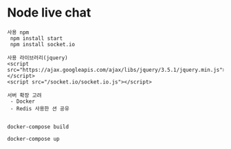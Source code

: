 # Node live chat
	
	
	사용 npm
	 npm install start
	 npm install socket.io
	
	사용 라이브러리(jquery)
	<script src="https://ajax.googleapis.com/ajax/libs/jquery/3.5.1/jquery.min.js"></script>
	<script src="/socket.io/socket.io.js"></script>  
	     
	서버 확장 고려
	 - Docker
	 - Redis 사용한 션 공유
	
	
	docker-compose build
	
	docker-compose up
